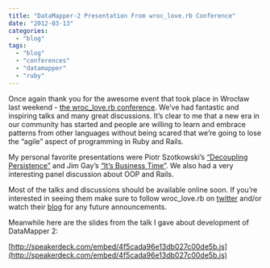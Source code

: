```yaml
---
title: "DataMapper-2 Presentation From wroc_love.rb Conference"
date: "2012-03-13"
categories: 
  - "blog"
tags: 
  - "blog"
  - "conferences"
  - "datamapper"
  - "ruby"
---
```


Once again thank you for the awesome event that took place in Wrocław last weekend - [the wroc\_love.rb conference](http://wrocloverb.com). We’ve had fantastic and inspiring talks and many great discussions. It’s clear to me that a new era in our community has started and people are willing to learn and embrace patterns from other languages without being scared that we’re going to lose the “agile” aspect of programming in Ruby and Rails.

My personal favorite presentations were Piotr Szotkowski’s [“Decoupling Persistence”](http://decoupling-wrocloverb-2012.heroku.com/) and Jim Gay’s [“It’s Business Time”](http://www.saturnflyer.com/blog/jim/2012/03/13/wroclove-rb-presentation/). We also had a very interesting panel discussion about OOP and Rails.

Most of the talks and discussions should be available online soon. If you’re interested in seeing them make sure to follow wroc\_love.rb on [twitter](http://twitter.com/wrocloverb) and/or watch their [blog](http://blog.wrocloverb.com/) for any future announcements.

Meanwhile here are the slides from the talk I gave about development of DataMapper 2:

[http://speakerdeck.com/embed/4f5cada96e13db027c00de5b.js](http://speakerdeck.com/embed/4f5cada96e13db027c00de5b.js)
